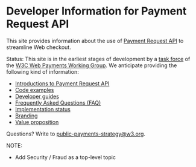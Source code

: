 
# Developer Information for Payment Request API

This site provides information about the use of [Payment Request API](https://www.w3.org/TR/payment-request/) to streamline Web checkout. 

Status: This site is in the earliest stages of development by a [task force](https://github.com/w3c/webpayments/wiki/Adoption2017) of the [W3C Web Payments Working Group](http://www.w3.org/Payments/WG/). We anticipate providing the following kind of information:

* [Introductions to Payment Request API](https://github.com/w3c/payment-request-info/wiki/Introductions)
* [Code examples](https://github.com/w3c/payment-request-info/wiki/CodeExamples)
* [Developer guides](https://github.com/w3c/payment-request-info/wiki/DeveloperGuides)
* [Frequently Asked Questions (FAQ)](https://github.com/w3c/payment-request-info/wiki/FAQ)
* [Implementation status](https://github.com/w3c/payment-request-info/wiki/ImplementationStatus)
* [Branding](https://github.com/w3c/payment-request-info/wiki/Branding)
* [Value proposition](https://github.com/w3c/payment-request-info/wiki/ValueProposition)

Questions? Write to public-payments-strategy@w3.org.

NOTE:
* Add Security / Fraud as a top-level topic
